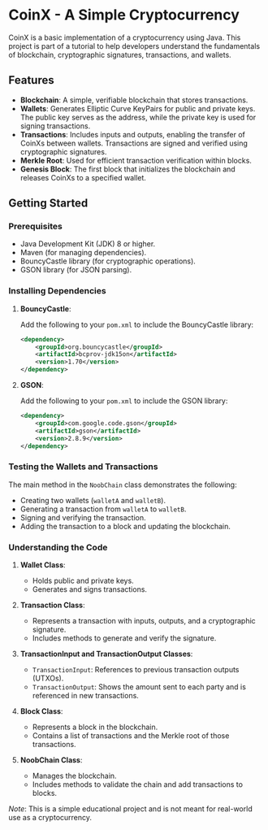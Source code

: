 # CoinX - A Simple Cryptocurrency

CoinX is a basic implementation of a cryptocurrency using Java. This project is part of a tutorial to help developers understand the fundamentals of blockchain, cryptographic signatures, transactions, and wallets.

## Features

- **Blockchain**: A simple, verifiable blockchain that stores transactions.
- **Wallets**: Generates Elliptic Curve KeyPairs for public and private keys. The public key serves as the address, while the private key is used for signing transactions.
- **Transactions**: Includes inputs and outputs, enabling the transfer of CoinXs between wallets. Transactions are signed and verified using cryptographic signatures.
- **Merkle Root**: Used for efficient transaction verification within blocks.
- **Genesis Block**: The first block that initializes the blockchain and releases CoinXs to a specified wallet.

## Getting Started

### Prerequisites

- Java Development Kit (JDK) 8 or higher.
- Maven (for managing dependencies).
- BouncyCastle library (for cryptographic operations).
- GSON library (for JSON parsing).

### Installing Dependencies

1. **BouncyCastle**: 

    Add the following to your `pom.xml` to include the BouncyCastle library:

    ```xml
    <dependency>
        <groupId>org.bouncycastle</groupId>
        <artifactId>bcprov-jdk15on</artifactId>
        <version>1.70</version>
    </dependency>
    ```

2. **GSON**:

    Add the following to your `pom.xml` to include the GSON library:

    ```xml
    <dependency>
        <groupId>com.google.code.gson</groupId>
        <artifactId>gson</artifactId>
        <version>2.8.9</version>
    </dependency>
    ```
    
### Testing the Wallets and Transactions

The main method in the `NoobChain` class demonstrates the following:

- Creating two wallets (`walletA` and `walletB`).
- Generating a transaction from `walletA` to `walletB`.
- Signing and verifying the transaction.
- Adding the transaction to a block and updating the blockchain.

### Understanding the Code

1. **Wallet Class**:

    - Holds public and private keys.
    - Generates and signs transactions.

2. **Transaction Class**:

    - Represents a transaction with inputs, outputs, and a cryptographic signature.
    - Includes methods to generate and verify the signature.

3. **TransactionInput and TransactionOutput Classes**:

    - `TransactionInput`: References to previous transaction outputs (UTXOs).
    - `TransactionOutput`: Shows the amount sent to each party and is referenced in new transactions.

4. **Block Class**:

    - Represents a block in the blockchain.
    - Contains a list of transactions and the Merkle root of those transactions.

5. **NoobChain Class**:

    - Manages the blockchain.
    - Includes methods to validate the chain and add transactions to blocks.


*Note*: This is a simple educational project and is not meant for real-world use as a cryptocurrency.
